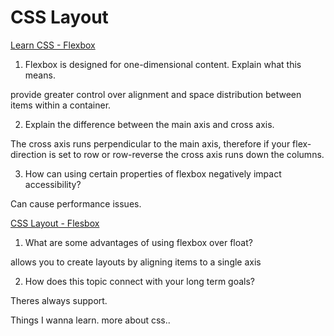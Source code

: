 <h1>CSS Layout</h1>

[Learn CSS - Flexbox](https://web.dev/learn/css/flexbox/)

1. Flexbox is designed for one-dimensional content. Explain what this means.

provide greater control over alignment and space distribution between items within a container.

2. Explain the difference between the main axis and cross axis.

The cross axis runs perpendicular to the main axis, therefore if your flex-direction is set to row or row-reverse the cross axis runs down the columns.

3. How can using certain properties of flexbox negatively impact accessibility?

Can cause performance issues.

[CSS Layout - Flesbox](https://developer.mozilla.org/en-US/docs/Learn/CSS/CSS_layout/Flexbox)

1. What are some advantages of using flexbox over float?

allows you to create layouts by aligning items to a single axis

2. How does this topic connect with your long term goals?

Theres always support. 

Things I wanna learn.
more about css.. 
